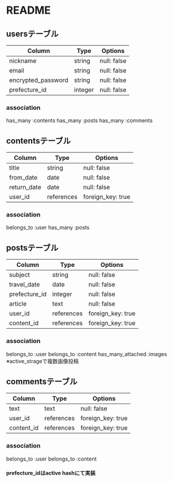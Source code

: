 # README

## usersテーブル

| Column             | Type      | Options           |
|--------------------|-----------|-------------------|
| nickname           | string    | null: false       |
| email              | string    | null: false       |
| encrypted_password | string    | null: false       |
| prefecture_id      | integer   | null: false       |

### association
has_many :contents
has_many :posts
has_many :comments


## contentsテーブル

| Column             | Type      | Options           |
|--------------------|-----------|-------------------|
| title              | string    | null: false       |
| from_date          | date      | null: false       |
| return_date        | date      | null: false       |
| user_id            | references| foreign_key: true |

### association
belongs_to :user
has_many :posts


## postsテーブル

| Column             | Type      | Options           |
|--------------------|-----------|-------------------|
| subject            | string    | null: false       |
| travel_date        | date      | null: false       |
| prefecture_id      | integer   | null: false       |
| article            | text      | null: false       |
| user_id            | references| foreign_key: true |
| content_id         | references| foreign_key: true |

### association
belongs_to :user
belongs_to :content
has_many_attached :images
 ※active_strageで複数画像投稿


## commentsテーブル

| Column             | Type      | Options           |
|--------------------|-----------|-------------------|
| text               | text      | null: false       |
| user_id            | references| foreign_key: true |
| content_id         | references| foreign_key: true |

### association
belongs_to :user
belongs_to :content


#### prefecture_idはactive hashにて実装

